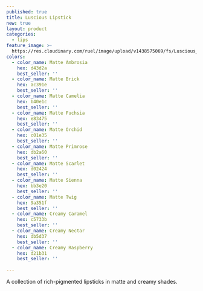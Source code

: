 ```yaml
---
published: true
title: Luscious Lipstick
new: true
layout: product
categories:
  - lips
feature_image: >-
  https://res.cloudinary.com/ruel/image/upload/v1438575069/fs/Luscious_Lipstick_PB246717.jpg
colors:
  - color_name: Matte Ambrosia
    hex: d43d2a
    best_seller: ''
  - color_name: Matte Brick
    hex: ac391e
    best_seller: ''
  - color_name: Matte Camelia
    hex: b40e1c
    best_seller: ''
  - color_name: Matte Fuchsia
    hex: e83475
    best_seller: ''
  - color_name: Matte Orchid
    hex: c01e35
    best_seller: ''
  - color_name: Matte Primrose
    hex: db2a60
    best_seller: ''
  - color_name: Matte Scarlet
    hex: d02424
    best_seller: ''
  - color_name: Matte Sienna
    hex: bb3e20
    best_seller: ''
  - color_name: Matte Twig
    hex: 9a351f
    best_seller: ''
  - color_name: Creamy Caramel
    hex: c5733b
    best_seller: ''  
  - color_name: Creamy Nectar
    hex: db5d37
    best_seller: ''
  - color_name: Creamy Raspberry
    hex: d21b31
    best_seller: ''
 
---
```

A collection of rich-pigmented lipsticks in matte and creamy shades.
